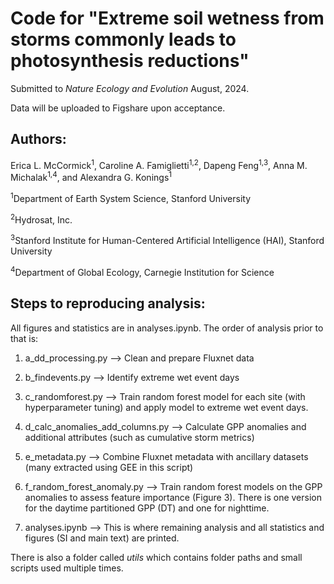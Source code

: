 
# Code for "Extreme soil wetness from storms commonly leads to photosynthesis reductions"

Submitted to <i>Nature Ecology and Evolution</i> August, 2024.

Data will be uploaded to Figshare upon acceptance.

## Authors: 

Erica L. McCormick<sup>1</sup>, Caroline A. Famiglietti<sup>1,2</sup>, Dapeng Feng<sup>1,3</sup>, Anna M. Michalak<sup>1,4</sup>, and Alexandra G. Konings<sup>1</sup>

<sup>1</sup>Department of Earth System Science, Stanford University

<sup>2</sup>Hydrosat, Inc.

<sup>3</sup>Stanford Institute for Human-Centered 
Artificial Intelligence (HAI), Stanford University

<sup>4</sup>Department of Global Ecology, Carnegie 
Institution for Science

## Steps to reproducing analysis:

All figures and statistics are in analyses.ipynb. The order of analysis prior to that is:

1.  a_dd_processing.py --> Clean and prepare Fluxnet data

2. b_findevents.py --> Identify extreme wet event days

3. c_randomforest.py --> Train random forest model for each site (with hyperparameter tuning) and apply model to extreme wet event days. 

4. d_calc_anomalies_add_columns.py --> Calculate GPP anomalies and additional attributes (such as cumulative storm metrics)

6. e_metadata.py --> Combine Fluxnet metadata with ancillary datasets (many extracted using GEE in this script)

5. f_random_forest_anomaly.py --> Train random forest models on the GPP anomalies to assess feature importance (Figure 3). There is one version for the daytime partitioned GPP (DT) and one for nighttime.


7. analyses.ipynb --> This is where remaining analysis and all statistics and figures (SI and main text) are printed.

There is also a folder called <i>utils</i> which contains folder paths and small scripts used multiple times.


